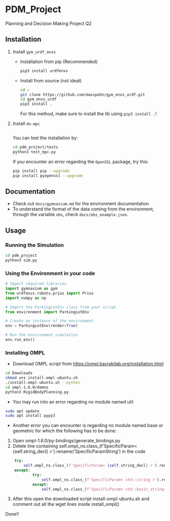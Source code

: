 # PDM_Project
Planning and Decision Making Project Q2
## Installation
1. Install `gym_urdf_envs`
    * Installation from pip (Recommended) 
        ```bash
        pip3 install urdfenvs
        ```
    * Install from source (not ideal)
        ```bash
        cd ~
        git clone https://github.com/maxspahn/gym_envs_urdf.git
        cd gym_envs_urdf
        pip3 install .
        ```
        For this method, make sure to install the lib using `pip3 install .`!
2. Install `do-mpc`
    ```bash
    
    ```
    You can test the installation by:
    ```bash
    cd pdm_project/tests
    python3 test_mpc.py
    ```

    If you encounter an error regarding the `OpenSSL` package, try this:
    ```bash
    pip install pip --upgrade
    pip install pyopenssl --upgrade
    ```
    
## Documentation
* Check out `docs/gymnasium.md` for the environment documentation
* To understand the format of the data coming from the environment, through the variable `obs`, check `docs/obs_example.json`.

## Usage
### Running the Simulation
```bash
cd pdm_project
python3 sim.py
```
### Using the Environment in your code

```python
# Import required libraries
import gymnasium as gym
from urdfenvs.robots.prius import Prius
import numpy as np

# Import the ParkingLotEnv class from your script
from environment import ParkingLotEnv

# Create an instance of the environment
env = ParkingLotEnv(render=True)

# Run the environment simulation
env.run_env()
```

### Installing OMPL 
* Download OMPL script from https://ompl.kavrakilab.org/installation.html 
```bash
cd Downloads
chmod u+x install-ompl-ubuntu.sh
./install-ompl-ubuntu.sh --python
cd ompl-1.6.0/demos
python3 RigidBodyPlanning.py
```
* You may run into an error regarding no module named util
```bash
sudo apt update
sudo apt install pypy3
```

* Another error you can encounter is regarding no module named base or geometric for which the following has to be done:
1) Open ompl-1.6.0/py-bindings/generate_bindings.py
2) Delete line containing self.ompl_ns.class_(f'SpecificParam< {self.string_decl} >').rename('SpecificParamString') in the code

```python
    try:
        self.ompl_ns.class_(f'SpecificParam< {self.string_decl} >').rename('SpecificParamString')
    except:
            try:
                self.ompl_ns.class_(f'SpecificParam< std::string >').rename('SpecificParamString')
            except:
                self.ompl_ns.class_(f'SpecificParam< std::basic_string< char > >').rename('SpecificParamString')
```

3) After this open the downloaded script install-ompl-ubuntu.sh and comment out all the wget lines inside install_ompl()

Done!! 